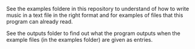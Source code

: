 See the examples foldere in this repository to understand of how to write music in a text file in the right format and for examples of
files that this program can already read.

See the outputs folder to find out what the program outputs when the example files (in the examples folder) are given as entries.
